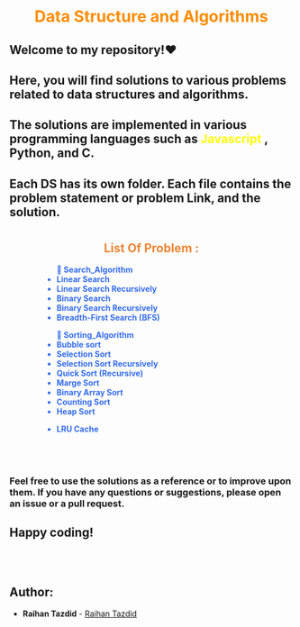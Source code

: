 <h1 style="color: darkorange; font-weight: bold; text-align: center">Data Structure and Algorithms </h1>

## Welcome to my repository!❤️

## Here, you will find solutions to various problems related to data structures and algorithms.

## The solutions are implemented in various programming languages such as <span style="color: yellow"> Javascript </span>, Python, and C.

## Each DS has its own folder. Each file contains the problem statement or problem Link, and the solution.

#

<h2 style="font-weight: bold; text-align: center; color: #eb8634">List Of Problem :</h2>

 <div style="color: #346beb; font-weight: bold; margin-left: 60px; padding-bottom: 20px">
    <!-- <ul style="padding: 10px"> 
        <li> LRU Cache </li>
    </ul> -->
    <ul> 📁 Search_Algorithm 
        <li> Linear Search </li>
        <li> Linear Search Recursively </li>
        <li> Binary Search</li>
        <li> Binary Search Recursively </li>
        <li> Breadth-First Search (BFS) </li>
    </ul>
    <ul> 📁 Sorting_Algorithm 
        <li> Bubble sort </li>
        <li> Selection Sort </li>
        <li> Selection Sort Recursively </li>
        <li> Quick Sort (Recursive) </li>
        <li> Marge Sort </li>
        <li> Binary Array Sort </li>
        <li> Counting Sort </li>
        <li> Heap Sort </li>
    </ul>
    <ul> 
        <li> LRU Cache </li>
    </ul>
    <!-- UPDATE HERE -->
  </div>

#

### Feel free to use the solutions as a reference or to improve upon them. If you have any questions or suggestions, please open an issue or a pull request.

##

## Happy coding!

</br>
</br>

## Author:

- **Raihan Tazdid** -
  [Raihan Tazdid](https://www.linkedin.com/in/raihan-tazdid/)

